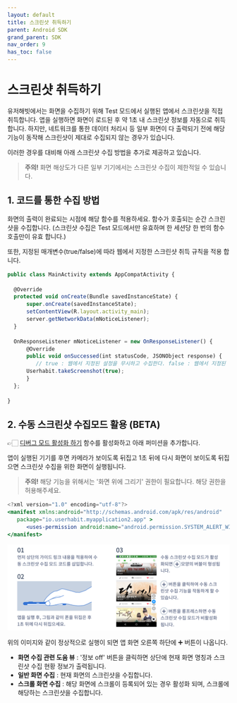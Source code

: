```yaml
---
layout: default
title: 스크린샷 취득하기
parent: Android SDK
grand_parent: SDK
nav_order: 9
has_toc: false
---
```


# 스크린샷 취득하기

유저해빗에서는 화면을 수집하기 위해 Test 모드에서 실행된 앱에서 스크린샷을 직접 취득합니다. 앱을 실행하면 화면이 로드된 후 약 1초 내 스크린샷 정보를 자동으로 취득합니다. 하지만, 네트워크를 통한 데이터 처리시 등 일부 화면이 다 출력되기 전에 해당 기능이 동작해 스크린샷이 제대로 수집되지 않는 경우가 있습니다.

이러한 경우를 대비해 아래 스크린샷 수집 방법을 추가로 제공하고 있습니다. 

> **주의!**
화면 해상도가 다른 일부 기기에서는 스크린샷 수집이 제한적일 수 있습니다.

## **1. 코드를 통한 수집 방법**

화면의 출력이 완료되는 시점에 해당 함수를 적용하세요. 함수가 호출되는 순간 스크린샷을 수집합니다.
(스크린샷 수집은 Test 모드에서만 유효하며 한 세션당 한 번의 함수 호출만이 유효 합니다.)

또한, 지정된 매개변수(true/false)에 따라 웹에서 지정한 스크린샷 취득 규칙을 적용 합니다.

```jsx
public class MainActivity extends AppCompatActivity {

  @Override
  protected void onCreate(Bundle savedInstanceState) {
      super.onCreate(savedInstanceState);
      setContentView(R.layout.activity_main);
      server.getNetworkData(mNoticeListener);
  }

  OnResponseListener mNoticeListener = new OnResponseListener() {
      @Override
      public void onSuccessed(int statusCode, JSONObject response) {   
         // true : 웹에서 지정된 설정을 무시하고 수집한다. false : 웹에서 지정된 설정에 따른다. 
      Userhabit.takeScreenshot(true);
      }
  };

}
```

## 2. 수동 스크린샷 수집모드 활용 (BETA)

👉🏻 [디버그 모드 활성화 하기](/docs/sdk/android/08-activate-debug.html) 함수를 활성화하고 아래 퍼미션을 추가합니다. 

앱이 실행된 기기를 후면 카메라가 보이도록 뒤집고 1초 뒤에 다시 화면이 보이도록 뒤집으면 스크린샷 수집을 위한 화면이 실행됩니다.

> **주의!**
해당 기능을 위해서는 '화면 위에 그리기' 권한이 필요합니다. 해당 권한을 허용해주세요.

```jsx
<?xml version="1.0" encoding="utf-8"?>
<manifest xmlns:android="http://schemas.android.com/apk/res/android"
   package="io.userhabit.myapplication2.app" >
      <uses-permission android:name="android.permission.SYSTEM_ALERT_WINDOW" /> 
</manifest>
```

![img_guide_aos_debug.png](img_guide_aos_debug.png)

위의 이미지와 같이 정상적으로 실행이 되면 앱 화면 오른쪽 하단에 ➕ 버튼이 나옵니다.

- **화면 수집 관련 도움 뷰** : '정보 off' 버튼을 클릭하면 상단에 현재 화면 명칭과 스크린샷 수집 현황 정보가 출력됩니다.
- **일반 화면 수집** : 현재 화면의 스크린샷을 수집합니다.
- **스크롤 화면 수집** : 해당 화면에 스크롤이 등록되어 있는 경우 활성화 되며, 스크롤에 해당하는 스크린샷을 수집합니다.